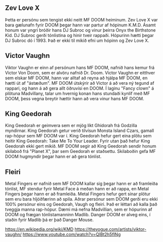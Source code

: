 ## Zev Love X

Þetta er persónu sem tengist ekki neitt MF DOOM heiminum. Zev Love X var bara gælunafn fyrir DOOM þegar hann var partur af hópinum K.M.D. Ásamt honum var yngri bróðir hans DJ Subroc og vinur þeirra Onyx the Birthstone Kid. DJ Subroc gerði tónlistina og hinir tveir rappaði. Hópurinn hætti þegar DJ Subroc dó í 1993. Það er ekki til mikið efni um hópinn og Zev Love X.

## Victor Vaughn
Viktor Vaughn er einn af persónum hans MF DOOM, nafnið hans kemur frá Victor Von Doom, sem er alvöru nafnið Dr. Doom. Victor Vaughn er eitthver sem elskar MF DOOM, hann var alltaf að reyna að hjálpa MF DOOM, en hætti út af "ástæðum". MF DOOM útskýrir að Victor á að vera ný tegund af rappari, og hann á að gera allt öðruvísi en DOOM. Í laginu "Fancy clown" á plötuna Madvillany, talar um hvernig konan hans stundaði kynlíf með MF DOOM, þess vegna breytir hættir hann að vera vinur hans MF DOOM.

## King Geedorah

King Geedorah er geimvera sem er mjög líkt Ghidorah frá Godzilla myndirnar. King Geedorah getur verið tilvísun Monsta Island Czars, gamall rap-hópur sem MF DOOM var í. King Geedorah hefur gert eina plötu sem heitir King Geedorah: Take Me To Your Leader. Fyrir utan það hefur King Geedorah ekki gert mikið. MF DOOM segir að King Geedorah sendir honum skilaboð frá "Planet X", þar sem Geedorah er staðsettu. Skilaboðin gefa MF DOOM hugmyndir þegar hann er að gera tónlist.

## Fleiri

Metal Fingers er nafnið sem MF DOOM kallar sig þegar hann er að framleiða tónlist, MF stendur fyrir Metal Face á meðan hann er að rappa, en Metal Fingers þegar hann er að framleiða. Metal Fingers hefur gert sínar plötur sem eru bara hljóðfærinn að spila.
Aðrar persónur sem DOOM gerði eru ekki 100% persónur eins og Geedorah, Vaugh og fleiri. Það er léttari að kalla það tveggja manna rap-hópur. Dæmi má nefna Madvillian, sem er hópurinn af DOOM og frægan tónlistamanninn Madlib. Danger DOOM er alveg eins, í staðin fyrir Madlib þá er það Danger Mouse.


https://en.wikipedia.org/wiki/KMD
https://thevogue.com/artists/viktor-vaughn/
https://www.youtube.com/watch?v=QIBt2h5fINg
